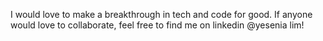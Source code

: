 I would love to make a breakthrough in tech and code for good. If anyone would love to collaborate, feel free to find me on linkedin @yesenia lim!
